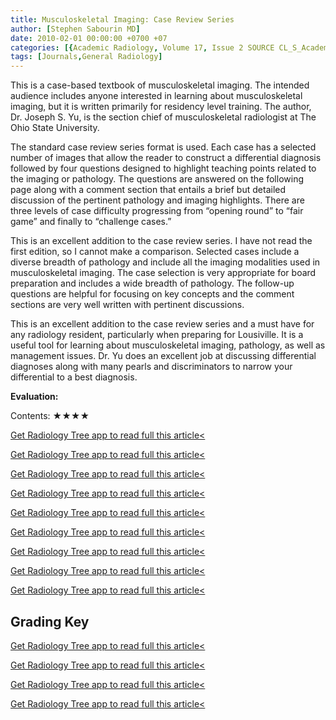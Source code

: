 ```yaml
---
title: Musculoskeletal Imaging: Case Review Series
author: [Stephen Sabourin MD]
date: 2010-02-01 00:00:00 +0700 +07
categories: [{Academic Radiology, Volume 17, Issue 2 SOURCE CL_S_AcademicRadiologyVolume17Issue2 1}]
tags: [Journals,General Radiology]
---
```

This is a case-based textbook of musculoskeletal imaging. The intended audience includes anyone interested in learning about musculoskeletal imaging, but it is written primarily for residency level training. The author, Dr. Joseph S. Yu, is the section chief of musculoskeletal radiologist at The Ohio State University.

The standard case review series format is used. Each case has a selected number of images that allow the reader to construct a differential diagnosis followed by four questions designed to highlight teaching points related to the imaging or pathology. The questions are answered on the following page along with a comment section that entails a brief but detailed discussion of the pertinent pathology and imaging highlights. There are three levels of case difficulty progressing from “opening round” to “fair game” and finally to “challenge cases.”

This is an excellent addition to the case review series. I have not read the first edition, so I cannot make a comparison. Selected cases include a diverse breadth of pathology and include all the imaging modalities used in musculoskeletal imaging. The case selection is very appropriate for board preparation and includes a wide breadth of pathology. The follow-up questions are helpful for focusing on key concepts and the comment sections are very well written with pertinent discussions.

This is an excellent addition to the case review series and a must have for any radiology resident, particularly when preparing for Lousiville. It is a useful tool for learning about musculoskeletal imaging, pathology, as well as management issues. Dr. Yu does an excellent job at discussing differential diagnoses along with many pearls and discriminators to narrow your differential to a best diagnosis.

**Evaluation:**

Contents: ★★★★

[Get Radiology Tree app to read full this article<](https://clinicalpub.com/app)

[Get Radiology Tree app to read full this article<](https://clinicalpub.com/app)

[Get Radiology Tree app to read full this article<](https://clinicalpub.com/app)

[Get Radiology Tree app to read full this article<](https://clinicalpub.com/app)

[Get Radiology Tree app to read full this article<](https://clinicalpub.com/app)

[Get Radiology Tree app to read full this article<](https://clinicalpub.com/app)

[Get Radiology Tree app to read full this article<](https://clinicalpub.com/app)

[Get Radiology Tree app to read full this article<](https://clinicalpub.com/app)

[Get Radiology Tree app to read full this article<](https://clinicalpub.com/app)

## Grading Key

[Get Radiology Tree app to read full this article<](https://clinicalpub.com/app)

[Get Radiology Tree app to read full this article<](https://clinicalpub.com/app)

[Get Radiology Tree app to read full this article<](https://clinicalpub.com/app)

[Get Radiology Tree app to read full this article<](https://clinicalpub.com/app)